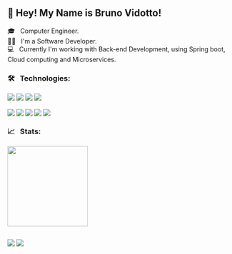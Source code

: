 ##  👋 Hey! My Name is Bruno Vidotto!

🎓 &nbsp; Computer Engineer.<br>
👨‍💻 &nbsp; I'm a Software Developer.<br>
💻 &nbsp; Currently I'm working with Back-end Development, using Spring boot, Cloud computing and Microservices.
 ### 🛠️ &nbsp; Technologies:<br>
<div>
 <img align="center"  src="https://img.shields.io/badge/Java-ED8B00?style=for-the-badge&logo=java&logoColor=white">
 <img align="center"  src="https://img.shields.io/badge/Python-14354C?style=for-the-badge&logo=python&logoColor=white">
 <img align="center"  src= "https://img.shields.io/badge/PostgreSQL-316192?style=for-the-badge&logo=postgresql&logoColor=white">
 <img align="center"  src= "https://img.shields.io/badge/MySQL-00000F?style=for-the-badge&logo=mysql&logoColor=white">
</div><br>
<div>
 <img align="center"  src= "https://img.shields.io/badge/Spring-6DB33F?style=for-the-badge&logo=spring&logoColor=white">
 <img align="center"  src= "https://img.shields.io/badge/Git-F05032?style=for-the-badge&logo=git&logoColor=white">
 <img align="center"  src="https://img.shields.io/badge/Ubuntu-E95420?style=for-the-badge&logo=ubuntu&logoColor=white">
 <img align="center"  src="https://img.shields.io/badge/Windows-0078D6?style=for-the-badge&logo=windows&logoColor=white">
 <img align="center"  src="https://img.shields.io/badge/Shell_Script-121011?style=for-the-badge&logo=gnu-bash&logoColor=grey">
</div>
 <div>
 
 ### 📈 &nbsp; Stats:<br>
 
 <img height="180em" src="https://github-readme-stats.vercel.app/api?username=BrunoVidotto7&show_icons=true&theme=tokyonight&include_all_commits=false&count_private=true"/>
   
</div>

  ## 
  
<div> 
 <a href="https://www.linkedin.com/in/bruno-vidotto/" target="_blank"><img src="https://img.shields.io/badge/-LinkedIn-%230077B5?style=for-the-badge&logo=linkedin&logoColor=white" target="_blank"></a> 
  <a href = "mailto:brunomata52@outlook.com"><img src="https://img.shields.io/badge/Microsoft_Outlook-0078D4?style=for-the-badge&logo=microsoft-outlook&logoColor=white"></a>
</div>
